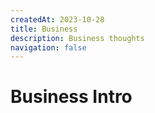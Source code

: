 ```yaml
---
createdAt: 2023-10-28
title: Business
description: Business thoughts
navigation: false
---
```

# Business Intro